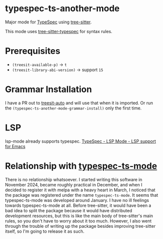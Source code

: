 # typespec-ts-another-mode

Major mode for [TypeSpec](https://typespec.io/) using [tree-sitter](https://tree-sitter.github.io/tree-sitter/).

This mode uses [tree-sitter-typespec](https://github.com/happenslol/tree-sitter-typespec/) for syntax rules.

# Prerequisites

* `(treesit-available-p)` -> `t`
* `(treesit-library-abi-version)` -> support `15`

# Grammar Installation

I have a PR out to [treesit-auto](https://github.com/renzmann/treesit-auto) and will use that when it is imported.
Or run the `(typespec-ts-another-mode-grammar-install)` only the first time.

# LSP

lsp-mode already supports typespec.
[TypeSpec - LSP Mode - LSP support for Emacs](https://emacs-lsp.github.io/lsp-mode/page/lsp-typespec/)

# Relationship with [typespec-ts-mode](https://github.com/pradyuman/typespec-ts-mode/tree/main)

There is no relationship whatsoever.
I started writing this software in November 2024,
became roughly practical in December,
and when I decided to register it with melpa with a heavy heart in March,
I noticed that the package was registered under the name `typespec-ts-mode`.
It seems that typespec-ts-mode was developed around January.
I have no ill feelings towards typespec-ts-mode at all.
Before tree-sitter,
it would have been a bad idea to split the package because it would have distributed development resources,
but this is like the main body of tree-sitter's main rules,
so you don't have to worry about it too much.
However, I also went through the trouble of writing up the package besides improving tree-sitter itself,
so I'm going to release it as such.
